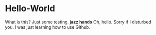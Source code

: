 Hello-World
===========
What is this?
Just some testing. ****jazz hands****
Oh, hello. Sorry if I disturbed you. I was just learning how to use Github.
